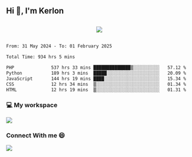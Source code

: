 ## Hi 👋, I'm Kerlon

<p align="center" style="margin: 30px;">
 
 <img src="https://skillicons.dev/icons?i=html,css,bootstrap,js,nodejs,jquery,python,flask,php,mysql,lua,sqlite,firebase">


</p>
<!--START_SECTION:waka-->

```txt
From: 31 May 2024 - To: 01 February 2025

Total Time: 934 hrs 5 mins

PHP              537 hrs 33 mins ██████████████▒░░░░░░░░░░   57.12 %
Python           189 hrs 3 mins  █████░░░░░░░░░░░░░░░░░░░░   20.09 %
JavaScript       144 hrs 19 mins ████░░░░░░░░░░░░░░░░░░░░░   15.34 %
CSS              12 hrs 34 mins  ▒░░░░░░░░░░░░░░░░░░░░░░░░   01.34 %
HTML             12 hrs 19 mins  ▒░░░░░░░░░░░░░░░░░░░░░░░░   01.31 %
```

<!--END_SECTION:waka-->


<p align="center">
 <h3>💻 My workspace</h3>
    <img src="https://skillicons.dev/icons?i=mint" />
</p>

<p align="center">
 <h3>Connect With me 😄</h3> 
    <a href="https://www.linkedin.com/in/kerlon-fernandes"><img src="https://skillicons.dev/icons?i=linkedin" />
  </a>
</p>



